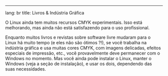 

---
lang: br
title: Livros & Indústria Gráfica</h2>

O Linux ainda tem muitos recursos CMYK experimentais. Isso está melhorando, mas ainda não está satisfazendo para o uso profissional.

Enquanto muitos livros e revistas sobre software livre mudaram para o Linux há muito tempo (e eles não são ótimos ?!), se você trabalha na indústria gráfica e usa muitas cores CMYK, com imagens delicadas, efeitos especiais de impressão, etc., você provavelmente deve permanecer com o Windows no momento. Mas você ainda pode instalar o Linux, manter o Windows (veja a seção de instalação), e usar os dois, dependendo das suas necessidades.

